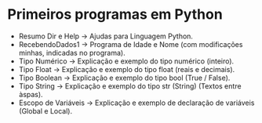 # Primeiros programas em Python
- Resumo Dir e Help -> Ajudas para Linguagem Python.
- RecebendoDados1 -> Programa de Idade e Nome (com modificações minhas, indicadas no programa).
- Tipo Numérico -> Explicação e exemplo do tipo numérico (inteiro).
- Tipo Float -> Explicação e exemplo do tipo float (reais e decimais).
- Tipo Boolean -> Explicação e exemplo do tipo bool (True / False).
- Tipo String -> Explicação e exemplo do tipo str (String) (Textos entre àspas).
- Escopo de Variáveis -> Explicação e exemplo de declaração de variáveis (Global e Local).



